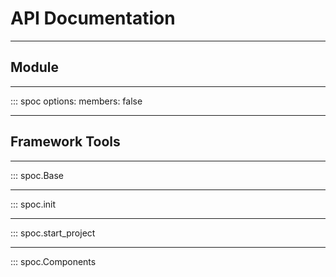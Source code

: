 # API Documentation

---

## Module

---

::: spoc
    options:
        members: false

---

## Framework Tools

---

::: spoc.Base

---

::: spoc.init

---

::: spoc.start_project

---

::: spoc.Components
